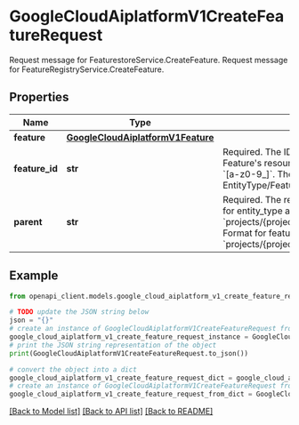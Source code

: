 # GoogleCloudAiplatformV1CreateFeatureRequest

Request message for FeaturestoreService.CreateFeature. Request message for FeatureRegistryService.CreateFeature.

## Properties

Name | Type | Description | Notes
------------ | ------------- | ------------- | -------------
**feature** | [**GoogleCloudAiplatformV1Feature**](GoogleCloudAiplatformV1Feature.md) |  | [optional] 
**feature_id** | **str** | Required. The ID to use for the Feature, which will become the final component of the Feature&#39;s resource name. This value may be up to 128 characters, and valid characters are &#x60;[a-z0-9_]&#x60;. The first character cannot be a number. The value must be unique within an EntityType/FeatureGroup. | [optional] 
**parent** | **str** | Required. The resource name of the EntityType or FeatureGroup to create a Feature. Format for entity_type as parent: &#x60;projects/{project}/locations/{location}/featurestores/{featurestore}/entityTypes/{entity_type}&#x60; Format for feature_group as parent: &#x60;projects/{project}/locations/{location}/featureGroups/{feature_group}&#x60; | [optional] 

## Example

```python
from openapi_client.models.google_cloud_aiplatform_v1_create_feature_request import GoogleCloudAiplatformV1CreateFeatureRequest

# TODO update the JSON string below
json = "{}"
# create an instance of GoogleCloudAiplatformV1CreateFeatureRequest from a JSON string
google_cloud_aiplatform_v1_create_feature_request_instance = GoogleCloudAiplatformV1CreateFeatureRequest.from_json(json)
# print the JSON string representation of the object
print(GoogleCloudAiplatformV1CreateFeatureRequest.to_json())

# convert the object into a dict
google_cloud_aiplatform_v1_create_feature_request_dict = google_cloud_aiplatform_v1_create_feature_request_instance.to_dict()
# create an instance of GoogleCloudAiplatformV1CreateFeatureRequest from a dict
google_cloud_aiplatform_v1_create_feature_request_from_dict = GoogleCloudAiplatformV1CreateFeatureRequest.from_dict(google_cloud_aiplatform_v1_create_feature_request_dict)
```
[[Back to Model list]](../README.md#documentation-for-models) [[Back to API list]](../README.md#documentation-for-api-endpoints) [[Back to README]](../README.md)


